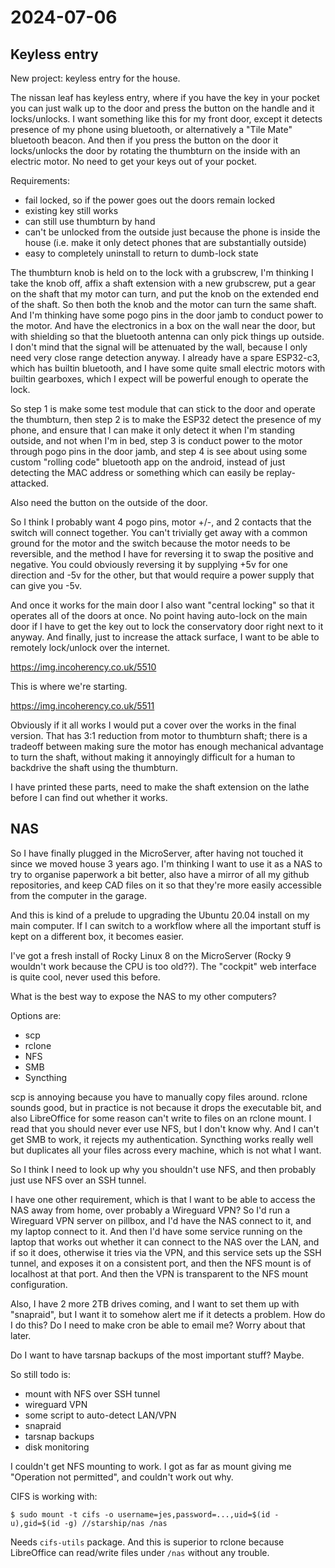 # 2024-07-06

## Keyless entry

New project: keyless entry for the house.

The nissan leaf has keyless entry, where if you have the key in your pocket you can just walk up to the door and press the button on the handle and it locks/unlocks.
I want something like this for my front door, except it detects presence of my phone using bluetooth, or alternatively a "Tile Mate" bluetooth beacon.
And then if you press the button on the door it locks/unlocks the door by rotating the thumbturn on the inside with an electric motor.
No need to get your keys out of your pocket.

Requirements:

 * fail locked, so if the power goes out the doors remain locked
 * existing key still works
 * can still use thumbturn by hand
 * can't be unlocked from the outside just because the phone is inside the house (i.e. make it only detect phones that are substantially outside)
 * easy to completely uninstall to return to dumb-lock state

The thumbturn knob is held on to the lock with a grubscrew, I'm thinking I take the knob off, affix a shaft extension with a new grubscrew, put a gear on the shaft that my motor can turn, and put the knob on the extended end of the shaft.
So then both the knob and the motor can turn the same shaft.
And I'm thinking have some pogo pins in the door jamb to conduct power to the motor.
And have the electronics in a box on the wall near the door, but with shielding so that the bluetooth antenna can only pick things up outside.
I don't mind that the signal will be attenuated by the wall, because I only need very close range detection anyway.
I already have a spare ESP32-c3, which has builtin bluetooth, and I have some quite small electric motors with builtin gearboxes, which I expect will be powerful enough to operate the lock.

So step 1 is make some test module that can stick to the door and operate the thumbturn, then step 2 is to make the ESP32 detect the presence of my phone, and ensure that I can make it only detect it when I'm standing outside, and not when I'm in bed, step 3 is conduct power to the motor through pogo pins in the door jamb, and step 4 is see about using some custom "rolling code" bluetooth app on the android, instead of just detecting the MAC address or something which can easily be replay-attacked.

Also need the button on the outside of the door.

So I think I probably want 4 pogo pins, motor +/-, and 2 contacts that the switch will connect together.
You can't trivially get away with a common ground for the motor and the switch because the motor needs to be reversible, and the method I have for reversing it to swap the positive and negative.
You could obviously reversing it by supplying +5v for one direction and -5v for the other, but that would require a power supply that can give you -5v.

And once it works for the main door I also want "central locking" so that it operates all of the doors at once.
No point having auto-lock on the main door if I have to get the key out to lock the conservatory door right next to it anyway.
And finally, just to increase the attack surface, I want to be able to remotely lock/unlock over the internet.

https://img.incoherency.co.uk/5510

This is where we're starting.

https://img.incoherency.co.uk/5511

Obviously if it all works I would put a cover over the works in the final version.
That has 3:1 reduction from motor to thumbturn shaft; there is a tradeoff between making sure the motor has enough mechanical advantage to turn the shaft, without making it annoyingly difficult for a human to backdrive the shaft using the thumbturn.

I have printed these parts, need to make the shaft extension on the lathe before I can find out whether it works.

## NAS

So I have finally plugged in the MicroServer, after having not touched it since we moved house 3 years ago. 
I'm thinking I want to use it as a NAS to try to organise paperwork a bit better, also have a mirror of all my github repositories, and keep
CAD files on it so that they're more easily accessible from the computer in the garage.

And this is kind of a prelude to upgrading the Ubuntu 20.04 install on my main computer. If I can switch to a workflow where all the important stuff is kept on a different box,
it becomes easier.

I've got a fresh install of Rocky Linux 8 on the MicroServer (Rocky 9 wouldn't work because the CPU is too old??). The "cockpit" web interface is quite cool, never used this before.

What is the best way to expose the NAS to my other computers?

Options are:

 * scp
 * rclone
 * NFS
 * SMB
 * Syncthing

scp is annoying because you have to manually copy files around. rclone sounds good, but in practice is not because it drops the executable bit, and also LibreOffice for some reason can't write
to files on an rclone mount. I read that you should never ever use NFS, but I don't know why. And I can't get SMB to work, it rejects my authentication. Syncthing works really well but duplicates
all your files across every machine, which is not what I want.

So I think I need to look up why you shouldn't use NFS, and then probably just use NFS over an SSH tunnel.

I have one other requirement, which is that I want to be able to access the NAS away from home, over probably a Wireguard VPN? So I'd run a Wireguard VPN server on pillbox, and I'd have
the NAS connect to it, and my laptop connect to it. And then I'd have some service running on the laptop that works out whether it can connect to the NAS over the LAN, and if so it does,
otherwise it tries via the VPN, and this service sets up the SSH tunnel, and exposes it on a consistent port, and then the NFS mount is of localhost at that port. And then the VPN is
transparent to the NFS mount configuration.

Also, I have 2 more 2TB drives coming, and I want to set them up with "snapraid", but I want it to somehow alert me if it detects a problem. How do I do this? Do I need to make cron
be able to email me? Worry about that later.

Do I want to have tarsnap backups of the most important stuff? Maybe.

So still todo is:

 * mount with NFS over SSH tunnel
 * wireguard VPN
 * some script to auto-detect LAN/VPN
 * snapraid
 * tarsnap backups
 * disk monitoring

I couldn't get NFS mounting to work. I got as far as mount giving me "Operation not permitted", and couldn't work out why.

CIFS is working with:

    $ sudo mount -t cifs -o username=jes,password=...,uid=$(id -u),gid=$(id -g) //starship/nas /nas

Needs `cifs-utils` package. And this is superior to rclone because LibreOffice can read/write files under `/nas` without any trouble.

